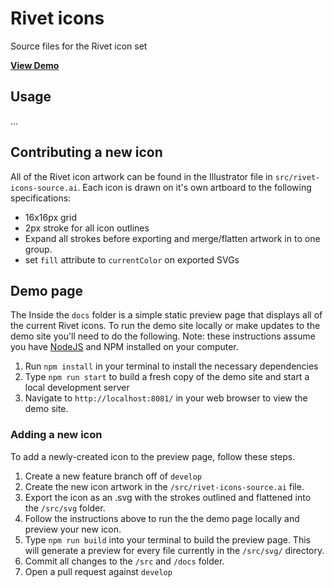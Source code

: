 # Rivet icons
Source files for the Rivet icon set

[**View Demo**](https://indiana-university.github.io/rivet-icons/)

## Usage
...

## Contributing a new icon
All of the Rivet icon artwork can be found in the Illustrator file in `src/rivet-icons-source.ai`. Each icon is drawn on it's own artboard to the following specifications:

- 16x16px grid
- 2px stroke for all icon outlines
- Expand all strokes before exporting and merge/flatten artwork in to one group.
- set `fill` attribute to `currentColor` on exported SVGs

## Demo page
The Inside the `docs` folder is a simple static preview page that displays all of the current Rivet icons. To run the demo site locally or make updates to the demo site you'll need to do the following. Note: these instructions assume you have [NodeJS](https://nodejs.org/en/) and NPM installed on your computer.

1. Run `npm install` in your terminal to install the necessary dependencies
1. Type `npm run start` to build a fresh copy of the demo site and start a local development server
1. Navigate to `http://localhost:8081/` in your web browser to view the demo site.

### Adding a new icon
To add a newly-created icon to the preview page, follow these steps. 

1. Create a new feature branch off of `develop`
1. Create the new icon artwork in the `/src/rivet-icons-source.ai` file.
1. Export the icon as an .svg with the strokes outlined and flattened into the `/src/svg` folder.
1. Follow the instructions above to run the the demo page locally and preview your new icon.
1. Type `npm run build` into your terminal to build the preview page. This will generate a preview for every file currently in the `/src/svg/` directory.
1. Commit all changes to the `/src` and `/docs` folder.
1. Open a pull request against `develop`

